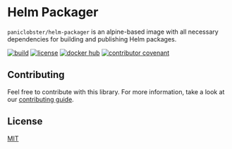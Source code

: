 # Helm Packager

`paniclobster/helm-packager` is an alpine-based image with all necessary
dependencies for building and publishing Helm packages.

[![build](https://github.com/paniclobster/docker-helm-packager/workflows/build/badge.svg)](https://github.com/paniclobster/docker-helm-packager/actions/)
[![license](https://img.shields.io/github/license/paniclobster/docker-helm-packager)](https://github.com/paniclobster/docker-helm-packager/blob/main/LICENSE)
[![docker hub](https://img.shields.io/docker/v/paniclobster/helm-packager?sort=semver)](https://hub.docker.com/r/paniclobster/helm-packager)
[![contributor covenant](https://img.shields.io/badge/contributor%20covenant-v2.0%20adopted-ff69b4.svg)](https://github.com/paniclobster/docker-helm-packager/blob/main/CODE_OF_CONDUCT.md)

## Contributing

Feel free to contribute with this library. For more information, take a look at
our
[contributing guide](https://github.com/paniclobster/docker-helm-packager/blob/main/CONTRIBUTING.md).

## License

[MIT](https://github.com/paniclobster/docker-helm-packager/blob/main/LICENSE)
